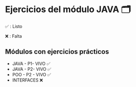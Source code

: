 # Ejercicios del módulo JAVA 🗂

✅ : Listo

❌ : Falta

## Módulos con ejercicios prácticos

- JAVA - P1- VIVO ✅
- JAVA - P2- VIVO ✅
- POO - P2 - VIVO ✅
- INTERFACES      ❌
